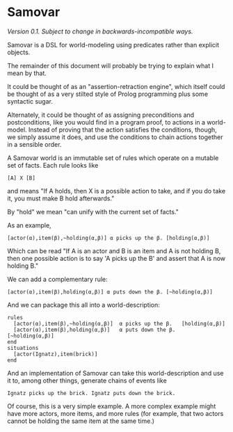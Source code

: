 Samovar
=======

*Version 0.1.  Subject to change in backwards-incompatible ways.*

Samovar is a DSL for world-modeling using predicates rather than explicit objects.

The remainder of this document will probably be trying to explain what I mean by
that.

It could be thought of as an "assertion-retraction engine", which itself could be
thought of as a very stilted style of Prolog programming plus some syntactic
sugar.

Alternately, it could be thought of as assigning preconditions and postconditions,
like you would find in a program proof, to actions in a world-model.  Instead of
proving that the action satisfies the conditions, though, we simply assume it
does, and use the conditions to chain actions together in a sensible order.

A Samovar world is an immutable set of rules which operate on a mutable set of
facts.  Each rule looks like

    [A] X [B]

and means "If A holds, then X is a possible action to take, and if you do take it,
you must make B hold afterwards."

By "hold" we mean "can unify with the current set of facts."

As an example,

    [actor(α),item(β),~holding(α,β)] α picks up the β. [holding(α,β)]

Which can be read "If A is an actor and B is an item and A is not holding B, then
one possible action is to say 'A picks up the B' and assert that A is now holding B."

We can add a complementary rule:

    [actor(α),item(β),holding(α,β)] α puts down the β. [~holding(α,β)]

And we can package this all into a world-description:

    rules
      [actor(α),item(β),~holding(α,β)]  α picks up the β.   [holding(α,β)]
      [actor(α),item(β),holding(α,β)]   α puts down the β.  [~holding(α,β)]
    end
    situations
      [actor(Ignatz),item(brick)]
    end

And an implementation of Samovar can take this world-description and use it to,
among other things, generate chains of events like

    Ignatz picks up the brick. Ignatz puts down the brick.

Of course, this is a very simple example.  A more complex example might have
more actors, more items, and more rules (for example, that two actors cannot
be holding the same item at the same time.)
